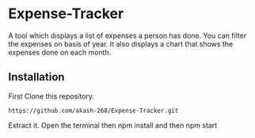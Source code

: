 # Expense-Tracker
A tool which displays a list of expenses a person has done. You can filter the expenses on basis of year. It also displays a chart that shows the expenses done on each month.
## Installation
First Clone this repository.
```
https://github.com/akash-268/Expense-Tracker.git
```
Extract it.
Open the terminal 
then npm install and then npm start
